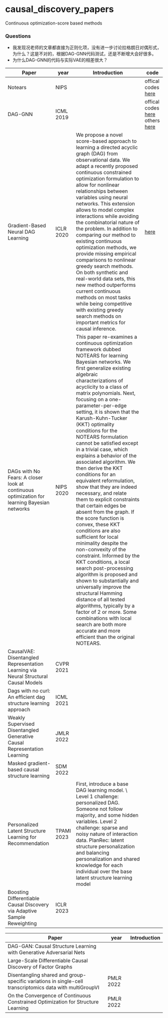 # causal_discovery_papers
Continuous optimization-score based methods
### Questions
- 我发现况老师的文章都直接为正则化项，没有进一步讨论拉格朗日对偶形式，为什么？这是不对的，根据DAG-GNN代码测试，还是不断增大会好很多。
- 为什么DAG-GNN的代码与实际VAE的相差很大？

|Paper|year|Introduction|code|
|--|--|--|--|
|Notears|NIPS ||offical codes [here](https://github.com/xunzheng/notears)|
|DAG-GNN|ICML 2019||offical codes [here](https://github.com/fishmoon1234/DAG-GNN) others [here](https://github.com/ronikobrosly/DAG_from_GNN)|
|Gradient-Based Neural DAG Learning|ICLR 2020|We propose a novel score-based approach to learning a directed acyclic graph (DAG) from observational data. We adapt a recently proposed continuous constrained optimization formulation to allow for nonlinear relationships between variables using neural networks. This extension allows to model complex interactions while avoiding the combinatorial nature of the problem. In addition to comparing our method to existing continuous optimization methods, we provide missing empirical comparisons to nonlinear greedy search methods. On both synthetic and real-world data sets, this new method outperforms current continuous methods on most tasks while being competitive with existing greedy search methods on important metrics for causal inference.|[here](https://github.com/kurowasan/GraN-DAG)|
|DAGs with No Fears: A closer look at continuous optimization for learning Bayesian networks|NIPS 2020|This paper re-examines a continuous optimization framework dubbed NOTEARS for learning Bayesian networks. We first generalize existing algebraic characterizations of acyclicity to a class of matrix polynomials. Next, focusing on a one-parameter-per-edge setting, it is shown that the Karush-Kuhn-Tucker (KKT) optimality conditions for the NOTEARS formulation cannot be satisfied except in a trivial case, which explains a behavior of the associated algorithm. We then derive the KKT conditions for an equivalent reformulation, show that they are indeed necessary, and relate them to explicit constraints that certain edges be absent from the graph. If the score function is convex, these KKT conditions are also sufficient for local minimality despite the non-convexity of the constraint. Informed by the KKT conditions, a local search post-processing algorithm is proposed and shown to substantially and universally improve the structural Hamming distance of all tested algorithms, typically by a factor of 2 or more. Some combinations with local search are both more accurate and more efficient than the original NOTEARS.||
|CausalVAE: Disentangled Representation Learning via Neural Structural Causal Models|CVPR 2021|||
|Dags with no curl: An efficient dag structure learning approach|ICML 2021|||
|Weakly Supervised Disentangled Generative Causal Representation Learning|JMLR 2022|||
|Masked gradient-based causal structure learning|SDM 2022|||
|Personalized Latent Structure Learning for Recommendation|TPAMI 2023|First, introduce a base DAG learning model. \\ Level 1 challenge: personalized DAG. Someone not follow majority, and some hidden variables. Level 2 challenge: sparse and noisy nature of interaction data. PlanRec: latent structure personalization and balancing personalization and shared knowledge for each individual over the base latent structure learning model||
|Boosting Differentiable Causal Discovery via Adaptive Sample Reweighting|ICLR 2023||

|Paper|year|Introduction|
|--|--|--|
|DAG-GAN: Causal Structure Learning with Generative Adversarial Nets|||
|Large-Scale Differentiable Causal Discovery of Factor Graphs|||
|Disentangling shared and group-specific variations in single-cell transcriptomics data with multiGroupVI|PMLR 2022||
|On the Convergence of Continuous Constrained Optimization for Structure Learning|PMLR 2022||
